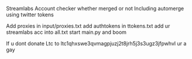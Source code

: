 Streamlabs Account checker whether merged or not
Including automerge using twitter tokens

Add proxies in input/proxies.txt
add authtokens in ttokens.txt
add ur streamlabs acc into all.txt
start main.py and boom


If u dont donate Ltc to ltc1qhxswe3qvmagpjuzj2t8jrh5j3s3ugz3jfpwhvl 
ur a gay
